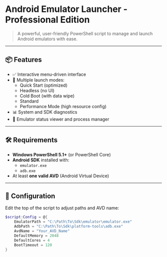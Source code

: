# Android Emulator Launcher - Professional Edition

> A powerful, user-friendly PowerShell script to manage and launch Android emulators with ease.

---

## 📦 Features

- ✅ Interactive menu-driven interface
- 🚀 Multiple launch modes:
  - Quick Start (optimized)
  - Headless (no UI)
  - Cold Boot (with data wipe)
  - Standard
  - Performance Mode (high resource config)
- 📊 System and SDK diagnostics
- 🔄 Emulator status viewer and process manager

---

## 🛠 Requirements

- **Windows PowerShell 5.1+** (or PowerShell Core)
- **Android SDK** installed with:
  - `emulator.exe`
  - `adb.exe`
- At least **one valid AVD** (Android Virtual Device)

---

## 🔧 Configuration

Edit the top of the script to adjust paths and AVD name:

```powershell
$script:Config = @{
    EmulatorPath = "C:\Path\To\Sdk\emulator\emulator.exe"
    AdbPath = "C:\Path\To\Sdk\platform-tools\adb.exe"
    AvdName = "Your_AVD_Name"
    DefaultMemory = 2048
    DefaultCores = 4
    BootTimeout = 120
}
